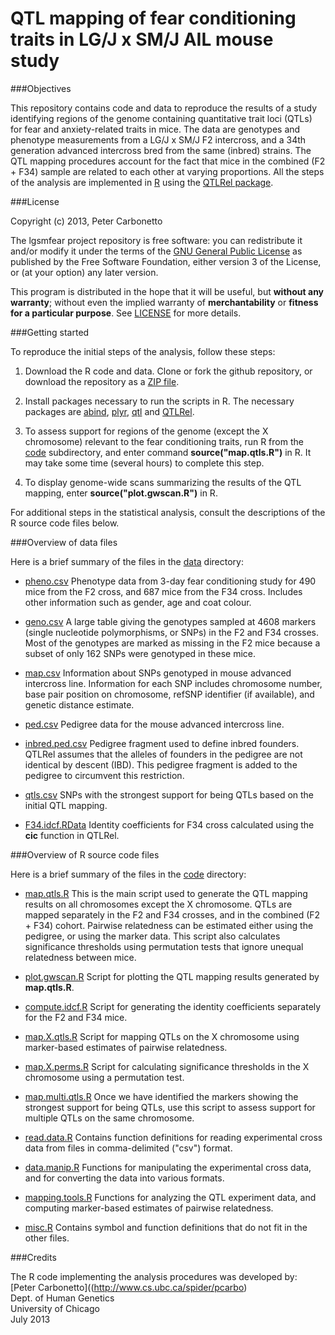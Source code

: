 # QTL mapping of fear conditioning traits in LG/J x SM/J AIL mouse study

###Objectives

This repository contains code and data to reproduce the results of a
study identifying regions of the genome containing quantitative trait
loci (QTLs) for fear and anxiety-related traits in mice. The data are
genotypes and phenotype measurements from a LG/J x SM/J F2 intercross,
and a 34th generation advanced intercross bred from the same (inbred)
strains. The QTL mapping procedures account for the fact that mice
in the combined (F2 + F34) sample are related to each other at varying
proportions. All the steps of the analysis are implemented in
[R](http://www.r-project.org) using the
[QTLRel package](http://github.com/pcarbo/QTLRel).

###License

Copyright (c) 2013, Peter Carbonetto

The lgsmfear project repository is free software: you can redistribute
it and/or modify it under the terms of the
[GNU General Public License](http://www.gnu.org/licenses/gpl.html) as
published by the Free Software Foundation, either version 3 of the
License, or (at your option) any later version.

This program is distributed in the hope that it will be useful, but
**without any warranty**; without even the implied warranty of
**merchantability** or **fitness for a particular purpose**. See
[LICENSE](LICENSE) for more details.

###Getting started

To reproduce the initial steps of the analysis, follow these steps:

1. Download the R code and data. Clone or fork the github repository,
   or download the repository as a
   [ZIP file](http://github.com/pcarbo/lgsmfear/archive/master.zip).

2. Install packages necessary to run the scripts in R. The necessary
   packages are [abind](http://cran.r-project.org/web/packages/abind),
   [plyr](http://plyr.had.co.nz/), [qtl](http://www.rqtl.org) and
   [QTLRel](http://github.com/pcarbo/QTLRel).

3. To assess support for regions of the genome (except the X
   chromosome) relevant to the fear conditioning traits, run R from
   the [code](code) subdirectory, and enter command
   **source("map.qtls.R")** in R. It may take some time (several
   hours) to complete this step.

4. To display genome-wide scans summarizing the results of the QTL
   mapping, enter **source("plot.gwscan.R")** in R.

For additional steps in the statistical analysis, consult the
descriptions of the R source code files below.

###Overview of data files

Here is a brief summary of the files in the [data](data) directory:

+ [pheno.csv](data/pheno.csv) Phenotype data from 3-day fear
conditioning study for 490 mice from the F2 cross, and 687 mice from
the F34 cross. Includes other information such as gender, age and coat
colour.

+ [geno.csv](data/geno.csv) A large table giving the genotypes sampled
at 4608 markers (single nucleotide polymorphisms, or SNPs) in the F2
and F34 crosses. Most of the genotypes are marked as missing in the F2
mice because a subset of only 162 SNPs were genotyped in these mice.

+ [map.csv](data/map.csv) Information about SNPs genotyped in mouse
advanced intercross line. Information for each SNP includes chromosome
number, base pair position on chromosome, refSNP identifier (if
available), and genetic distance estimate.

+ [ped.csv](data/ped.csv) Pedigree data for the mouse advanced
  intercross line.

+ [inbred.ped.csv](data/inbred.ped.csv) Pedigree fragment used to
define inbred founders. QTLRel assumes that the alleles of founders
in the pedigree are not identical by descent (IBD). This pedigree
fragment is added to the pedigree to circumvent this restriction.

+ [qtls.csv](data/qtls.csv) SNPs with the strongest support for being
QTLs based on the initial QTL mapping.

+ [F34.idcf.RData](data/F34.idcf.RData) Identity coefficients for F34
  cross calculated using the **cic** function in QTLRel.

###Overview of R source code files

Here is a brief summary of the files in the [code](code) directory:

+ [map.qtls.R](code/map.qtls.R) This is the main script used to
  generate the QTL mapping results on all chromosomes except the X
  chromosome. QTLs are mapped separately in the F2 and F34 crosses,
  and in the combined (F2 + F34) cohort. Pairwise relatedness can be
  estimated either using the pedigree, or using the marker data. This
  script also calculates significance thresholds using permutation
  tests that ignore unequal relatedness between mice.

+ [plot.gwscan.R](code/plot.gwscan.R) Script for plotting the QTL
  mapping results generated by **map.qtls.R**. 

+ [compute.idcf.R](code/compute.idcf.R) Script for generating the
  identity coefficients separately for the F2 and F34 mice.

+ [map.X.qtls.R](code/map.X.qtls.R) Script for mapping QTLs on the X
  chromosome using marker-based estimates of pairwise relatedness.

+ [map.X.perms.R](code/map.X.perms.R) Script for calculating
  significance thresholds in the X chromosome using a permutation
  test.

+ [map.multi.qtls.R](code/map.multi.qtls.R) Once we have identified
  the markers showing the strongest support for being QTLs, use this
  script to assess support for multiple QTLs on the same chromosome.

+ [read.data.R](code/read.data.R) Contains function definitions for
  reading experimental cross data from files in comma-delimited ("csv")
  format.

+ [data.manip.R](code/data.manip.R) Functions for manipulating the
  experimental cross data, and for converting the data into various
  formats.

+ [mapping.tools.R](code/mapping.tools.R) Functions for analyzing the
  QTL experiment data, and computing marker-based estimates of
  pairwise relatedness.

+ [misc.R](code/misc.R) Contains symbol and function definitions that
  do not fit in the other files.

###Credits

The R code implementing the analysis procedures was developed by:<br>
[Peter Carbonetto]((http://www.cs.ubc.ca/spider/pcarbo)<br>
Dept. of Human Genetics<br>
University of Chicago<br> 
July 2013
